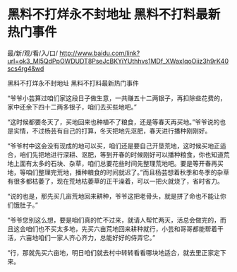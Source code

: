# 黑料不打烊永不封地址 黑料不打料最新热门事件

最/新/观/看/入/口/ http://www.baidu.com/link?url=ok3_Ml5QdPpOWDUDT8PseJcBKYiYUthhvs1MDf_XWaxIqoOiiz3h9rK40scs4rg4&wd

黑料不打烊永不封地址 黑料不打料最新热门事件

“爷爷小芸算过咱们家这段日子做生意，一共赚五十二两银子，再扣除些花费的，家中还余下四十二两多银子，咱们去买些地吧。”

“这时候都要冬天了，买地回来也种植不了粮食，还是等春天再买地。”爷爷说的也是实情，不过杨芸有自己的打算，冬天把地先沤肥，春天进行播种刚刚好。

“爷爷村中这会没有现成的地可以买，咱们还是要自己开垦荒地，这时候买地正适合，咱们先把地进行深耕、沤肥，等到开春的时候刚好可以播种粮食，你也知道荒地上面有太多的石块、杂草，咱们总要花些时间先整理荒地吧。要是等开春再买地，等咱们整理完荒地，播种粮食的时间就迟了。”而且杨芸想着秋季和冬季的杂草有很多都枯萎了，现在荒地枯萎草的正干澡着，可以一把火就烧了，省时省力。

“说的也是，那先买几亩荒地回来耕种，爷爷这把老骨头，就是拼了命也不能让你们饿肚子。”

“爷爷您别这么想，要是咱们真的忙不过来，就请人帮忙两天，活总会做完的，而且这会咱们也不买太多地，先买六亩荒地回来耕种就行，小芸和哥哥都能帮着干活，六亩地咱们一家人齐心齐力，总能好好的侍弄它。”

“行，那就先买六亩地，明日咱们就去村中转转看看哪块地适合，就去里正家定下来。
